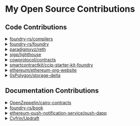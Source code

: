# My Open Source Contributions

## Code Contributions

<details>
<summary><a href="https://github.com/foundry-rs/compilers">foundry-rs/compilers</a></summary>

- PR [#100](https://github.com/foundry-rs/compilers/pull/100)

</details>

<details>
<summary><a href="https://github.com/foundry-rs/foundry">foundry-rs/foundry</a></summary>

- PR [#7369](https://github.com/foundry-rs/foundry/pull/7369)
- PR [#7389](https://github.com/foundry-rs/foundry/pull/7389)
- PR [#7526](https://github.com/foundry-rs/foundry/pull/7526)
- PR [#7539](https://github.com/foundry-rs/foundry/pull/7539)
- PR [#7588](https://github.com/foundry-rs/foundry/pull/7588)
- PR [#7598](https://github.com/foundry-rs/foundry/pull/7598)
- PR [#7600](https://github.com/foundry-rs/foundry/pull/7600)
- PR [#7731](https://github.com/foundry-rs/foundry/pull/7731)
- PR [#7767](https://github.com/foundry-rs/foundry/pull/7767)

</details>

<details>
<summary><a href="https://github.com/paradigmxyz/reth">paradigmxyz/reth</a></summary>

- PR [#7314](https://github.com/paradigmxyz/reth/pull/7314)
- PR [#8698](https://github.com/paradigmxyz/reth/pull/8698)
- PR [#8718](https://github.com/paradigmxyz/reth/pull/8718)
- PR [#8877](https://github.com/paradigmxyz/reth/pull/8877)
- PR [#8914](https://github.com/paradigmxyz/reth/pull/8914)
- PR [#9301](https://github.com/paradigmxyz/reth/pull/9301)

</details>

<details>
<summary><a href="https://github.com/sigp/lighthouse">sigp/lighthouse</a></summary>

- PR [#5318](https://github.com/sigp/lighthouse/pull/5318)

</details>

<details>
<summary><a href="https://github.com/cowprotocol/contracts">cowprotocol/contracts</a></summary>

- PR [#154](https://github.com/cowprotocol/contracts/pull/154)
- PR [#156](https://github.com/cowprotocol/contracts/pull/156)

</details>


<details>
<summary><a href="https://github.com/smartcontractkit/ccip-starter-kit-foundry">smartcontractkit/ccip-starter-kit-foundry</a></summary>

- PR [#12](https://github.com/smartcontractkit/ccip-starter-kit-foundry/pull/12)

</details>

<details>
<summary><a href="https://github.com/ethereum/ethereum-org-website">ethereum/ethereum-org-website</a></summary>

- PR [#11908](https://github.com/ethereum/ethereum-org-website/pull/11908)

</details>

<details>
<summary><a href="https://github.com/0xPolygon/storage-delta">0xPolygon/storage-delta</a></summary>

- PR [#14](https://github.com/0xPolygon/storage-delta/pull/14)

</details>

## Documentation Contributions

<details>
<summary><a href="https://github.com/OpenZeppelin/cairo-contracts">OpenZeppelin/cairo-contracts</a></summary>

- PR [#986](https://github.com/OpenZeppelin/cairo-contracts/pull/986)

</details>

<details>
<summary><a href="https://github.com/foundry-rs/book">foundry-rs/book</a></summary>

- PR [#1128](https://github.com/foundry-rs/book/pull/1128)
- PR [#1129](https://github.com/foundry-rs/book/pull/1129)

</details>

<details>
<summary><a href="https://github.com/ethereum-push-notification-service/push-dapp">ethereum-push-notification-service/push-dapp</a></summary>

- PR [#1394](https://github.com/ethereum-push-notification-service/push-dapp/pull/1394)

</details>

<details>
<summary><a href="https://github.com/Cyfrin/Updraft">Cyfrin/Updraft</a></summary>

- PR [#55](https://github.com/Cyfrin/Updraft/pull/55)

</details>
